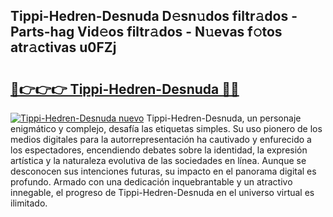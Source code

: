 ## Tippi-Hedren-Desnuda D𝚎sn𝚞dos filtr𝚊dos - Parts-hag Vid𝚎os filtr𝚊dos - N𝚞evas f𝚘tos atr𝚊ctivas u0FZj

# <h2><a href="http://mb30r8.tromn.icu/?c=Tippi-Hedren-Desnuda">🔗👉👉👉 Tippi-Hedren-Desnuda 🔗🔗</a></h2>

[![Tippi-Hedren-Desnuda nuevo](https://i.imgur.com/pEAQMta.gif)](http://mb30r8.tromn.icu/?c=Tippi-Hedren-Desnuda)
Tippi-Hedren-Desnuda, un personaje enigmático y complejo, desafía las etiquetas simples. Su uso pionero de los medios digitales para la autorrepresentación ha cautivado y enfurecido a los espectadores, encendiendo debates sobre la identidad, la expresión artística y la naturaleza evolutiva de las sociedades en línea. Aunque se desconocen sus intenciones futuras, su impacto en el panorama digital es profundo. Armado con una dedicación inquebrantable y un atractivo innegable, el progreso de Tippi-Hedren-Desnuda en el universo virtual es ilimitado.
